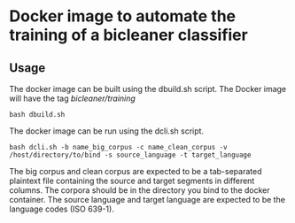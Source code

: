 # Docker image to automate the training of a bicleaner classifier
## Usage
The docker image can be built using the dbuild.sh script. The Docker image will have the tag _bicleaner/training_

```
bash dbuild.sh
```
The docker image can be run using the dcli.sh script.

```
bash dcli.sh -b name_big_corpus -c name_clean_corpus -v /host/directory/to/bind -s source_language -t target_language
```
The big corpus and clean corpus are expected to be a tab-separated plaintext file containing the source and target segments in different columns.
The corpora should be in the directory you bind to the docker container.
The source language and target language are expected to be the language codes (ISO 639-1).
